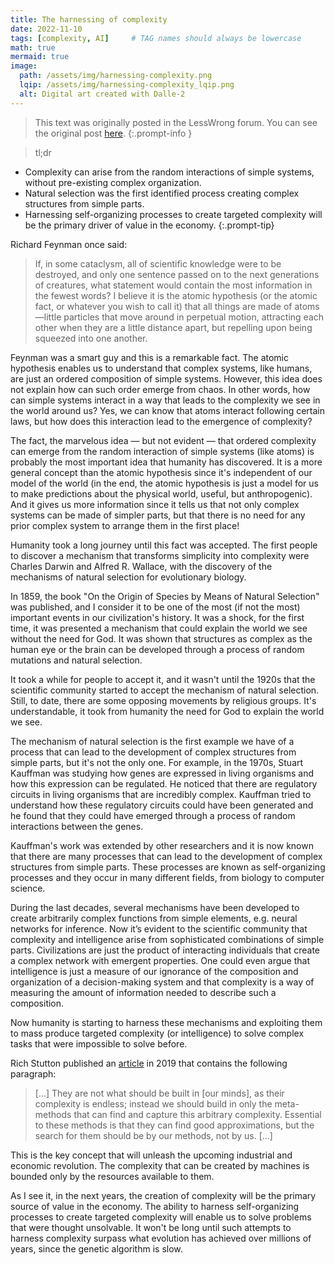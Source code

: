 ```yaml
---
title: The harnessing of complexity
date: 2022-11-10
tags: [complexity, AI]     # TAG names should always be lowercase
math: true
mermaid: true
image:
  path: /assets/img/harnessing-complexity.png
  lqip: /assets/img/harnessing-complexity_lqip.png
  alt: Digital art created with Dalle-2
---
```


> This text was originally posted in the LessWrong forum. You can
see the original post [here](https://www.lesswrong.com/posts/XBCfsRwcjQ4f6kwcz/the-harnessing-of-complexity).
{:.prompt-info }

> tl;dr
- Complexity can arise from the random interactions of simple systems, without pre-existing complex organization.
- Natural selection was the first identified process creating complex structures from simple parts.
- Harnessing self-organizing processes to create targeted complexity will be the primary driver of value in the economy.
{:.prompt-tip}

Richard Feynman once said:

> If, in some cataclysm, all of scientific knowledge were to be destroyed, and only one sentence passed on to the next generations of creatures, what statement would contain the most information in the fewest words? I believe it is the atomic hypothesis (or the atomic fact, or whatever you wish to call it) that all things are made of atoms—little particles that move around in perpetual motion, attracting each other when they are a little distance apart, but repelling upon being squeezed into one another.

Feynman was a smart guy and this is a remarkable fact. The atomic hypothesis enables us to understand that complex systems, like humans, are just an ordered composition of simple systems. However, this idea does not explain how can such order emerge from chaos. In other words, how can simple systems interact in a way that leads to the complexity we see in the world around us? Yes, we can know that atoms interact following certain laws, but how does this interaction lead to the emergence of complexity?

The fact, the marvelous idea — but not evident — that ordered complexity can emerge from the random interaction of simple systems (like atoms) is probably the most important idea that humanity has discovered. It is a more general concept than the atomic hypothesis since it's independent of our model of the world (in the end, the atomic hypothesis is just a model for us to make predictions about the physical world, useful, but anthropogenic). And it gives us more information since it tells us that not only complex systems can be made of simpler parts, but that there is no need for any prior complex system to arrange them in the first place!

Humanity took a long journey until this fact was accepted. The first people to discover a mechanism that transforms simplicity into complexity were Charles Darwin and Alfred R. Wallace, with the discovery of the mechanisms of natural selection for evolutionary biology.

In 1859, the book "On the Origin of Species by Means of Natural Selection" was published, and I consider it to be one of the most (if not the most) important events in our civilization's history. It was a shock, for the first time, it was presented a mechanism that could explain the world we see without the need for God. It was shown that structures as complex as the human eye or the brain can be developed through a process of random mutations and natural selection.

It took a while for people to accept it, and it wasn't until the 1920s that the scientific community started to accept the mechanism of natural selection. Still, to date, there are some opposing movements by religious groups. It's understandable, it took from humanity the need for God to explain the world we see.

The mechanism of natural selection is the first example we have of a process that can lead to the development of complex structures from simple parts, but it's not the only one. For example, in the 1970s, Stuart Kauffman was studying how genes are expressed in living organisms and how this expression can be regulated. He noticed that there are regulatory circuits in living organisms that are incredibly complex. Kauffman tried to understand how these regulatory circuits could have been generated and he found that they could have emerged through a process of random interactions between the genes.

Kauffman's work was extended by other researchers and it is now known that there are many processes that can lead to the development of complex structures from simple parts. These processes are known as self-organizing processes and they occur in many different fields, from biology to computer science.

During the last decades, several mechanisms have been developed to create arbitrarily complex functions from simple elements, e.g. neural networks for inference. Now it’s evident to the scientific community that complexity and intelligence arise from sophisticated combinations of simple parts. Civilizations are just the product of interacting individuals that create a complex network with emergent properties. One could even argue that intelligence is just a measure of our ignorance of the composition and organization of a decision-making system and that complexity is a way of measuring the amount of information needed to describe such a composition.

Now humanity is starting to harness these mechanisms and exploiting them to mass produce targeted complexity (or intelligence) to solve complex tasks that were impossible to solve before.

Rich Stutton published an [article](http://www.incompleteideas.net/IncIdeas/BitterLesson.html) in 2019 that contains the following paragraph:

> [...] They are not what should be built in [our minds], as their complexity is endless; instead we should build in only the meta-methods that can find and capture this arbitrary complexity. Essential to these methods is that they can find good approximations, but the search for them should be by our methods, not by us. [...]

This is the key concept that will unleash the upcoming industrial and economic revolution. The complexity that can be created by machines is bounded only by the resources available to them. 

As I see it, in the next years, the creation of complexity will be the primary source of value in the economy. The ability to harness self-organizing processes to create targeted complexity will enable us to solve problems that were thought unsolvable. It won't be long until such attempts to harness complexity surpass what evolution has achieved over millions of years, since the genetic algorithm is slow.
